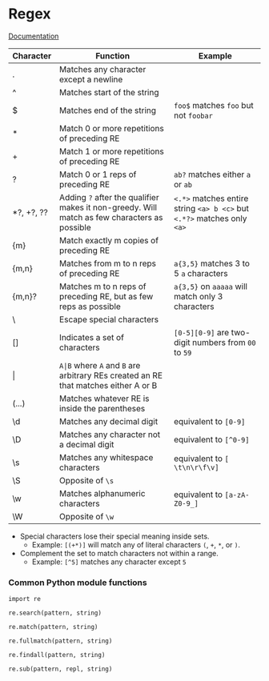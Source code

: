 # Regex

[Documentation](https://docs.python.org/3/library/re.html)

| Character  | Function  | Example  |
|---|---|---|
| .  | Matches any character except a newline  |   |
| ^  | Matches start of the string  |   |
| $  | Matches end of the string  | `foo$` matches `foo` but not `foobar`  |
| *  | Match 0 or more repetitions of preceding RE  |   |
| +  | Match 1 or more repetitions of preceding RE  |   |
| ?  | Match 0 or 1 reps of preceding RE  | `ab?` matches either `a` or `ab`  |
| *?, +?, ??  | Adding `?` after the qualifier makes it non-greedy. Will match as few characters as possible  | `<.*>` matches entire string `<a> b <c>` but `<.*?>` matches only `<a>`  |
| {m}  | Match exactly m copies of preceding RE  |   |
| {m,n}  | Matches from m to n reps of preceding RE  | `a{3,5}` matches 3 to 5 `a` characters  |
| {m,n}?  | Matches m to n reps of preceding RE, but as few reps as possible  | `a{3,5}` on `aaaaa` will match only 3 characters  |
| \  | Escape special characters  |   |
| []  | Indicates a set of characters  | `[0-5][0-9]` are two-digit numbers from `00` to `59`  |
| &#124;  | <code>A&#124;B</code> where `A` and `B` are arbitrary REs created an RE that matches either A or B  |   |
| (...)  | Matches whatever RE is inside the parentheses  |   |
| \d  | Matches any decimal digit  | equivalent to `[0-9]`  |
| \D  | Matches any character not a decimal digit  | equivalent to `[^0-9]`  |
| \s  | Matches any whitespace characters  | equivalent to `[ \t\n\r\f\v]`  |
| \S  | Opposite of `\s`  |   |
| \w  | Matches alphanumeric characters  | equivalent to `[a-zA-Z0-9_]`  |
| \W  | Opposite of `\w`  |   |

* Special characters lose their special meaning inside sets.
    * Example: `[(+*)]` will match any of literal characters `(`, `+`, `*`, or `)`.
* Complement the set to match characters not within a range.
    * Example: `[^5]` matches any character except `5`
    
### Common Python module functions

`import re`

`re.search(pattern, string)`

`re.match(pattern, string)`

`re.fullmatch(pattern, string)`

`re.findall(pattern, string)`

`re.sub(pattern, repl, string)`
